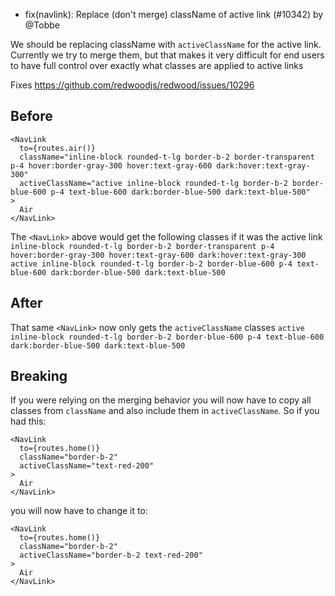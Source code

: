 - fix(navlink): Replace (don't merge) className of active link (#10342) by @Tobbe

We should be replacing className with `activeClassName` for the active link. Currently we try to merge them, but that makes it very difficult for end users to have full control over exactly what classes are applied to active links

Fixes https://github.com/redwoodjs/redwood/issues/10296

## Before

```tsx
<NavLink
  to={routes.air()}
  className="inline-block rounded-t-lg border-b-2 border-transparent p-4 hover:border-gray-300 hover:text-gray-600 dark:hover:text-gray-300"
  activeClassName="active inline-block rounded-t-lg border-b-2 border-blue-600 p-4 text-blue-600 dark:border-blue-500 dark:text-blue-500"
>
  Air
</NavLink>
```

The `<NavLink>` above would get the following classes if it was the active link
`inline-block rounded-t-lg border-b-2 border-transparent p-4 hover:border-gray-300 hover:text-gray-600 dark:hover:text-gray-300 active inline-block rounded-t-lg border-b-2 border-blue-600 p-4 text-blue-600 dark:border-blue-500 dark:text-blue-500`

## After

That same `<NavLink>` now only gets the `activeClassName` classes `active inline-block rounded-t-lg border-b-2 border-blue-600 p-4 text-blue-600 dark:border-blue-500 dark:text-blue-500`

## Breaking

If you were relying on the merging behavior you will now have to copy all classes from `className` and also include them in `activeClassName`.
So if you had this:

```tsx
<NavLink
  to={routes.home()}
  className="border-b-2"
  activeClassName="text-red-200"
>
  Air
</NavLink>
```

you will now have to change it to:

```tsx
<NavLink
  to={routes.home()}
  className="border-b-2"
  activeClassName="border-b-2 text-red-200"
>
  Air
</NavLink>
```
